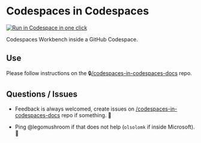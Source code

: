 # Codespaces in Codespaces

[<img title="Run in Codespace in one click" src="https://cdn.jsdelivr.net/gh/bookish-potato/codespaces-in-codespaces@f097ccddfc401ab6b09d233dc47c3efa3f9513f6/images/badge.svg">](https://github.com/features/codespaces)

Codespaces Workbench inside a GitHub Codespace.

## Use

Please follow instructions on the 🔒[/codespaces-in-codespaces-docs](https://github.com/bookish-potato/codespaces-in-codespaces-docs) repo.

## Questions / Issues

- Feedback is always welcomed, create issues on [/codespaces-in-codespaces-docs](https://github.com/bookish-potato/codespaces-in-codespaces-docs) repo if something. 🤗

- Ping @legomushroom if that does not help (`olsolomk` if inside Microsoft). 🏓
